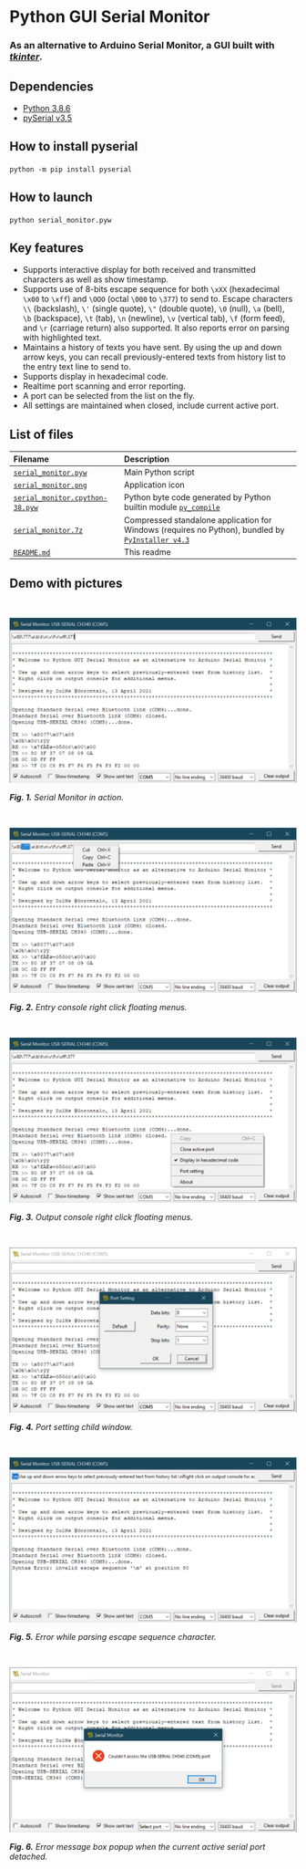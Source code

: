 # Python GUI Serial Monitor
### As an alternative to Arduino Serial Monitor, a GUI built with [*tkinter*](https://docs.python.org/3/library/tkinter.html).

## Dependencies
- [Python 3.8.6](https://www.python.org/downloads/release/python-386/)
- [pySerial v3.5](https://pyserial.readthedocs.io/en/latest/)

## How to install pyserial
`python -m pip install pyserial`

## How to launch
`python serial_monitor.pyw`

## Key features
- Supports interactive display for both received and transmitted characters as well as show timestamp.
- Supports use of 8-bits escape sequence for both `\xXX` (hexadecimal `\x00` to `\xff`) and `\OOO` (octal `\000` to `\377`) to send to. Escape characters `\\`&nbsp;(backslash), `\'`&nbsp;(single quote), `\"`&nbsp;(double&nbsp;quote), `\0`&nbsp;(null), `\a`&nbsp;(bell), `\b`&nbsp;(backspace), `\t`&nbsp;(tab), `\n`&nbsp;(newline), `\v`&nbsp;(vertical tab), `\f`&nbsp;(form&nbsp;feed), and `\r`&nbsp;(carriage&nbsp;return) also supported. It also reports error on parsing with highlighted text.
- Maintains a history of texts you have sent. By using the up and down arrow keys, you can recall previously-entered texts from history list to the entry text line to send to.
- Supports display in hexadecimal code.
- Realtime port scanning and error reporting.
- A port can be selected from the list on the fly.
- All settings are maintained when closed, include current active port.

## List of files
| Filename | Description |
|:---------|:------------|
| [`serial_monitor.pyw`](serial_monitor.pyw) | Main Python script |
| [`serial_monitor.png`](serial_monitor.png) | Application icon |
| [`serial_monitor.cpython-38.pyw`](serial_monitor.cpython-38.pyw) | Python byte code generated by Python builtin module [`py_compile`](https://docs.python.org/3/library/py_compile.html) |
| [`serial_monitor.7z`](serial_monitor.7z) | Compressed standalone application for Windows (requires no Python), bundled by [`PyInstaller v4.3`](https://pyinstaller.readthedocs.io/en/stable/) |
| [`README.md`](README.md) | This readme |

## Demo with pictures

&nbsp;

![pic1.png](./images/pic1.png)

***Fig. 1.*** *Serial Monitor in action.*

&nbsp;

![pic2.png](./images/pic2.png)

***Fig. 2.*** *Entry console right click floating menus.*

&nbsp;

![pic3.png](./images/pic3.png)

***Fig. 3.*** *Output console right click floating menus.*

&nbsp;

![pic4.png](./images/pic4.png)

***Fig. 4.*** *Port setting child window.*

&nbsp;

![pic5.png](./images/pic5.png)

***Fig. 5.*** *Error while parsing escape sequence character.*

&nbsp;

![pic6.png](./images/pic6.png)

***Fig. 6.*** *Error message box popup when the current active serial port detached.*
